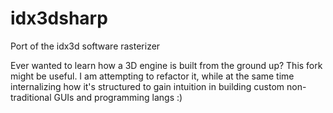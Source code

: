 # idx3dsharp
Port of the idx3d software rasterizer

Ever wanted to learn how a 3D engine is built from the ground up? This fork might be useful. I am attempting to refactor it, while at the same time internalizing how it's structured to gain intuition in building custom non-traditional GUIs and programming langs :)
